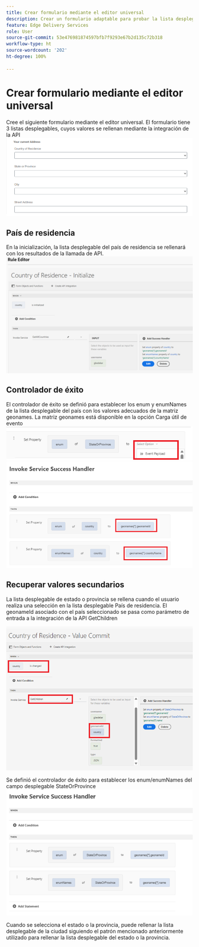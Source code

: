 ```yaml
---
title: Crear formulario mediante el editor universal
description: Crear un formulario adaptable para probar la lista desplegable en cascada mediante las integraciones de la API
feature: Edge Delivery Services
role: User
source-git-commit: 53e476981874597bfb7f9293e67b2d135c72b318
workflow-type: ht
source-wordcount: '202'
ht-degree: 100%

---
```


# Crear formulario mediante el editor universal

Cree el siguiente formulario mediante el editor universal. El formulario tiene 3 listas desplegables, cuyos valores se rellenan mediante la integración de la API
![adaptive-form](assets/address-form.png)

## País de residencia

En la inicialización, la lista desplegable del país de residencia se rellenará con los resultados de la llamada de API.
![initialize-event](assets/initialize-event.png)

## Controlador de éxito

El controlador de éxito se definió para establecer los enum y enumNames de la lista desplegable del país con los valores adecuados de la matriz geonames. La matriz geonames está disponible en la opción Carga útil de evento
![event-payload](assets/event-payload.png)
![success-handler](assets/success-handler.png)

## Recuperar valores secundarios

La lista desplegable de estado o provincia se rellena cuando el usuario realiza una selección en la lista desplegable País de residencia. El geonameId asociado con el país seleccionado se pasa como parámetro de entrada a la integración de la API GetChildren

![get-children](assets/invoke-service-get-children.png)

Se definió el controlador de éxito para establecer los enum/enumNames del campo desplegable StateOrProvince
![get-children-success-handler](assets/child-success-handler.png)

Cuando se selecciona el estado o la provincia, puede rellenar la lista desplegable de la ciudad siguiendo el patrón mencionado anteriormente utilizado para rellenar la lista desplegable del estado o la provincia.